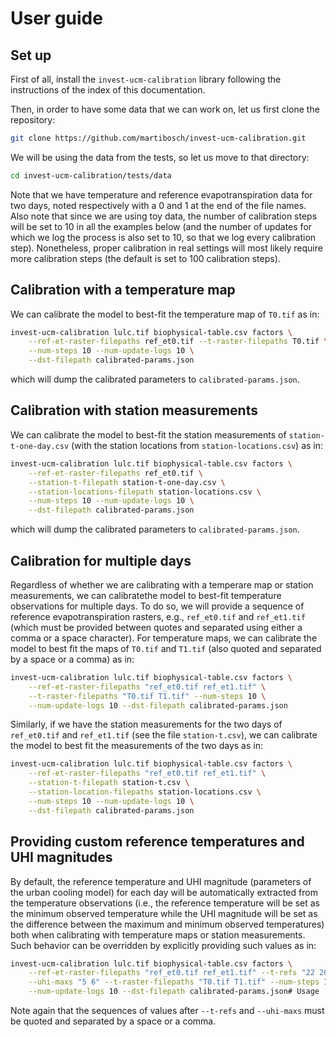 # User guide

## Set up

First of all, install the `invest-ucm-calibration` library following the instructions of the index of this documentation.

Then, in order to have some data that we can work on, let us first clone the repository:

```bash
git clone https://github.com/martibosch/invest-ucm-calibration.git
```

We will be using the data from the tests, so let us move to that directory:

```bash
cd invest-ucm-calibration/tests/data
```

Note that we have temperature and reference evapotranspiration data for two days, noted respectively with a 0 and 1 at the end of the file names. Also note that since we are using toy data, the number of calibration steps will be set to 10 in all the examples below (and the number of updates for which we log the process is also set to 10, so that we log every calibration step). Nonetheless, proper calibration in real settings will most likely require more calibration steps (the default is set to 100 calibration steps).

## Calibration with a temperature map

We can calibrate the model to best-fit the temperature map of `T0.tif` as in:

```bash
invest-ucm-calibration lulc.tif biophysical-table.csv factors \
	--ref-et-raster-filepaths ref_et0.tif --t-raster-filepaths T0.tif \
	--num-steps 10 --num-update-logs 10 \
	--dst-filepath calibrated-params.json
```

which will dump the calibrated parameters to `calibrated-params.json`.

## Calibration with station measurements

We can calibrate the model to best-fit the station measurements of `station-t-one-day.csv` (with the station locations from `station-locations.csv`) as in:

```bash
invest-ucm-calibration lulc.tif biophysical-table.csv factors \
	--ref-et-raster-filepaths ref_et0.tif \
	--station-t-filepath station-t-one-day.csv \
	--station-locations-filepath station-locations.csv \
	--num-steps 10 --num-update-logs 10 \
	--dst-filepath calibrated-params.json
```

which will dump the calibrated parameters to `calibrated-params.json`.

## Calibration for multiple days

Regardless of whether we are calibrating with a temperare map or station measurements, we can calibratethe model to best-fit temperature observations for multiple days. To do so, we will provide a sequence of reference evapotranspiration rasters, e.g., `ref_et0.tif` and `ref_et1.tif` (which must be provided between quotes and separated using either a comma or a space character). For temperature maps, we can calibrate the model to best fit the maps of `T0.tif` and `T1.tif` (also quoted and separated by a space or a comma) as in:

```bash
invest-ucm-calibration lulc.tif biophysical-table.csv factors \
	--ref-et-raster-filepaths "ref_et0.tif ref_et1.tif" \
	--t-raster-filepaths "T0.tif T1.tif" --num-steps 10 \
	--num-update-logs 10 --dst-filepath calibrated-params.json
```

Similarly, if we have the station measurements for the two days of `ref_et0.tif` and `ref_et1.tif` (see the file `station-t.csv`), we can calibrate the model to best fit the measurements of the two days as in:

```bash
invest-ucm-calibration lulc.tif biophysical-table.csv factors \
	--ref-et-raster-filepaths "ref_et0.tif ref_et1.tif" \
	--station-t-filepath station-t.csv \
	--station-location-filepaths station-locations.csv \
	--num-steps 10 --num-update-logs 10 \
	--dst-filepath calibrated-params.json
```

## Providing custom reference temperatures and UHI magnitudes

By default, the reference temperature and UHI magnitude (parameters of the urban cooling model) for each day will be automatically extracted from the temperature observations (i.e., the reference temperature will be set as the minimum observed temperature while the UHI magnitude will be set as the difference between the maximum and minimum observed temperatures) both when calibrating with temperature maps or station measurements. Such behavior can be overridden by explicitly providing such values as in:

```bash
invest-ucm-calibration lulc.tif biophysical-table.csv factors \
	--ref-et-raster-filepaths "ref_et0.tif ref_et1.tif" --t-refs "22 20" \
	--uhi-maxs "5 6" --t-raster-filepaths "T0.tif T1.tif" --num-steps 10 \
	--num-update-logs 10 --dst-filepath calibrated-params.json# Usage
```

Note again that the sequences of values after `--t-refs` and `--uhi-maxs` must be quoted and separated by a space or a comma.

